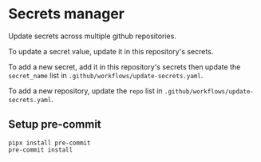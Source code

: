 # Secrets manager
Update secrets across multiple github repositories.

To update a secret value, update it in this repository's secrets.

To add a new secret, add it in this repository's secrets then update the `secret_name` list in `.github/workflows/update-secrets.yaml`.

To add a new repository, update the `repo` list in `.github/workflows/update-secrets.yaml`.

## Setup pre-commit
```shell
pipx install pre-commit
pre-commit install
```
